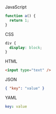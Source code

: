 JavaScript

```js
function a() {
  return 1;
}
```

CSS

```css
div {
  display: block;
}
```

HTML

```html
<input type="text" />
```

JSON

```json
{ "key": "value" }
```

YAML

```yaml
key: value
```
